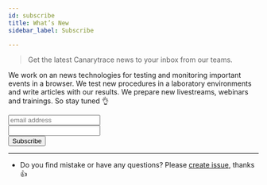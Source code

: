 ```yaml
---
id: subscribe
title: What’s New
sidebar_label: Subscribe

---
```



> Get the latest Canarytrace news to your inbox from our teams.

We work on an news technologies for testing and monitoring important events in a browser. We test new procedures in a laboratory environments and write articles with our results. We prepare new livestreams, webinars and trainings. So stay tuned 👌


<div class="container">
  <div class="row">
    <div class="col col--12" style={{'text-align': 'center'}}>
      <div id="mc_embed_signup">
        <form action="https://canarytrace.us7.list-manage.com/subscribe/post?u=0d360a761b492b97cd84da039&amp;id=04902e6668" method="post" id="mc-embedded-subscribe-form" name="mc-embedded-subscribe-form" className="validate" target="_blank" novalidate>
          <div id="mc_embed_signup_scroll">
            <input type="email" name="EMAIL" className="email" id="mce-EMAIL" placeholder="email address" required />
              <div style={{position: 'absolute', left: '-5000px'}} aria-hidden="true">
                <input type="text" name="b_0d360a761b492b97cd84da039_04902e6668" tabindex="-1" value="" />
              </div>
              <div className="clear">
                <input type="submit" value="Subscribe" name="subscribe" id="mc-embedded-subscribe" className="button button--outline button--primary" />
              </div>
          </div>
        </form>
      </div>
    </div>
  </div>
</div>

---

- Do you find mistake or have any questions? Please [create issue](https://github.com/canarytrace/documentation/issues/new/choose), thanks 👍